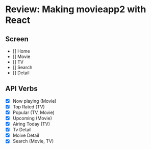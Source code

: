 # Review: Making movieapp2 with React

## Screen

- [] Home 
- [] Movie
- [] TV
- [] Search
- [] Detail

## API Verbs

- [x] Now playing (Movie)
- [x] Top Rated (TV)
- [x] Popular (TV, Movie)
- [x] Upcoming (Movie)
- [x] Airing Today (TV)
- [x] Tv Detail
- [x] Moive Detail
- [x] Search (Movie, TV)